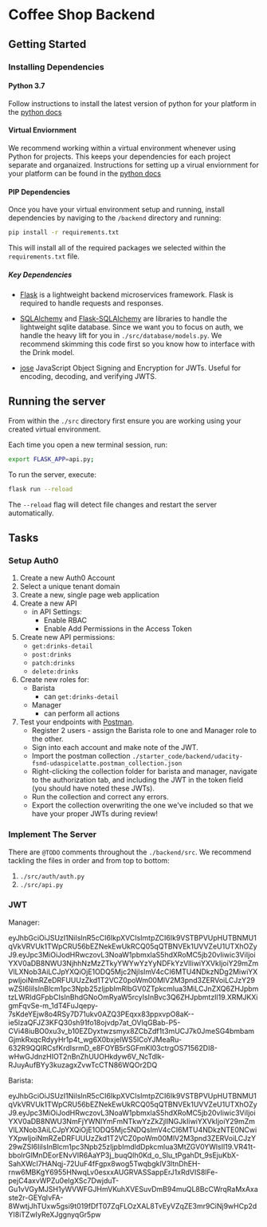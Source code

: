 # Coffee Shop Backend

## Getting Started

### Installing Dependencies

#### Python 3.7

Follow instructions to install the latest version of python for your platform in the [python docs](https://docs.python.org/3/using/unix.html#getting-and-installing-the-latest-version-of-python)

#### Virtual Enviornment

We recommend working within a virtual environment whenever using Python for projects. This keeps your dependencies for each project separate and organaized. Instructions for setting up a virual enviornment for your platform can be found in the [python docs](https://packaging.python.org/guides/installing-using-pip-and-virtual-environments/)

#### PIP Dependencies

Once you have your virtual environment setup and running, install dependencies by naviging to the `/backend` directory and running:

```bash
pip install -r requirements.txt
```

This will install all of the required packages we selected within the `requirements.txt` file.

##### Key Dependencies

- [Flask](http://flask.pocoo.org/)  is a lightweight backend microservices framework. Flask is required to handle requests and responses.

- [SQLAlchemy](https://www.sqlalchemy.org/) and [Flask-SQLAlchemy](https://flask-sqlalchemy.palletsprojects.com/en/2.x/) are libraries to handle the lightweight sqlite database. Since we want you to focus on auth, we handle the heavy lift for you in `./src/database/models.py`. We recommend skimming this code first so you know how to interface with the Drink model.

- [jose](https://python-jose.readthedocs.io/en/latest/) JavaScript Object Signing and Encryption for JWTs. Useful for encoding, decoding, and verifying JWTS.

## Running the server

From within the `./src` directory first ensure you are working using your created virtual environment.

Each time you open a new terminal session, run:

```bash
export FLASK_APP=api.py;
```

To run the server, execute:

```bash
flask run --reload
```

The `--reload` flag will detect file changes and restart the server automatically.

## Tasks

### Setup Auth0

1. Create a new Auth0 Account
2. Select a unique tenant domain
3. Create a new, single page web application
4. Create a new API
    - in API Settings:
        - Enable RBAC
        - Enable Add Permissions in the Access Token
5. Create new API permissions:
    - `get:drinks-detail`
    - `post:drinks`
    - `patch:drinks`
    - `delete:drinks`
6. Create new roles for:
    - Barista
        - can `get:drinks-detail`
    - Manager
        - can perform all actions
7. Test your endpoints with [Postman](https://getpostman.com). 
    - Register 2 users - assign the Barista role to one and Manager role to the other.
    - Sign into each account and make note of the JWT.
    - Import the postman collection `./starter_code/backend/udacity-fsnd-udaspicelatte.postman_collection.json`
    - Right-clicking the collection folder for barista and manager, navigate to the authorization tab, and including the JWT in the token field (you should have noted these JWTs).
    - Run the collection and correct any errors.
    - Export the collection overwriting the one we've included so that we have your proper JWTs during review!

### Implement The Server

There are `@TODO` comments throughout the `./backend/src`. We recommend tackling the files in order and from top to bottom:

1. `./src/auth/auth.py`
2. `./src/api.py`

### JWT

Manager:

eyJhbGciOiJSUzI1NiIsInR5cCI6IkpXVCIsImtpZCI6Ik9VSTBPVUpHUTBNMU1qVkVRVUk1TWpCRU56bEZNekEwUkRCQ05qQTBNVEk1UVVZeU1UTXhOZyJ9.eyJpc3MiOiJodHRwczovL3NoaW1pbmxlaS5hdXRoMC5jb20vIiwic3ViIjoiYXV0aDB8NWU3NjhhNzMzZTkyYWYwYzYyNDFkYzVlIiwiYXVkIjoiY29mZmVlLXNob3AiLCJpYXQiOjE1ODQ5Mjc2NjIsImV4cCI6MTU4NDkzNDg2MiwiYXpwIjoiNmRZeDRFUUUzZkd1T2VCZ0poWm00MlV2M3pnd3ZERVoiLCJzY29wZSI6IiIsInBlcm1pc3Npb25zIjpbImRlbGV0ZTpkcmlua3MiLCJnZXQ6ZHJpbmtzLWRldGFpbCIsInBhdGNoOmRyaW5rcyIsInBvc3Q6ZHJpbmtzIl19.XRMJKXigmFqvSe-m_1dT4FuJqepy-7sKdeYEjw8o4RSy7D71ukv0AZQ3PEqxx83ppxvpO8aK--ie5lzaQFJZ3KFQ30sh91fo18ojvdp7at_OVlqGBab-P5-CVi48iuBO0xu3v_b10EZDyxtwzsmyx8ZCbZdf1t3mUCJ7k0JmeSG4bmbamGjmkRxqcRdyyHr1p4t_wg6X0bxjelWS5lCoYJMeaRu-632R9QQIRCsfKrdIsrmD_e8FOYB5rSGFmKl03ctrgOS71562DI8-wHwGJdnzHIOT2nBnZhUUOHkdyw6V_NcTdlk-RJuyAufBYy3kuzagxZvwTcCTN86WQOr2DQ

Barista:

eyJhbGciOiJSUzI1NiIsInR5cCI6IkpXVCIsImtpZCI6Ik9VSTBPVUpHUTBNMU1qVkVRVUk1TWpCRU56bEZNekEwUkRCQ05qQTBNVEk1UVVZeU1UTXhOZyJ9.eyJpc3MiOiJodHRwczovL3NoaW1pbmxlaS5hdXRoMC5jb20vIiwic3ViIjoiYXV0aDB8NWU3NmFjYWNlYmFmNTkwYzZkZjllNGJkIiwiYXVkIjoiY29mZmVlLXNob3AiLCJpYXQiOjE1ODQ5Mjc5NDQsImV4cCI6MTU4NDkzNTE0NCwiYXpwIjoiNmRZeDRFUUUzZkd1T2VCZ0poWm00MlV2M3pnd3ZERVoiLCJzY29wZSI6IiIsInBlcm1pc3Npb25zIjpbImdldDpkcmlua3MtZGV0YWlsIl19.VR41t-bbolrGlMnDEorENvVIR6AaYP3j_buqQlh0Kd_o_Slu_tPgahDt_9sEjuKbX-SahXWcI7HANqj-72UuF4fFgpx8wog5TwqbgklV3ltnDhEH-rnw6MBKgY6955HNwqLv0esxxAUGRVASSappErJ1xRdVIS8lFe-pejC4axvWPZu0eIgXSc7DwjduT-Gu1vVGyMJSH1yWVWFGJHmVKuhXVESuvDmB94muQL8BcCWrqRaMxAxaste2r-GEYqIvFA-8WwtjJhTUxw5gsi9t019fDfT07ZqFLOzXAL8TvEyVZqZE3mr9CiNj9wHCp2dYI8iTZwIyReXJggnyqGr5pw